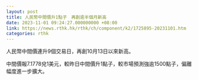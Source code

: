 ```yaml
---
layout: post
title: 人民幣中間價升1點子　再創逾半個月新高
date: 2023-11-01 09:24:27.000000000 +08:00
link: https://news.rthk.hk/rthk/ch/component/k2/1725895-20231101.htm
categories: rthk
---
```


人民幣中間價連升9個交易日，再創10月13日以來新高。

中間價報7.1778兌1美元，較昨日中間價升1點子，較市場預測強逾1500點子，偏離幅度進一步擴大。
